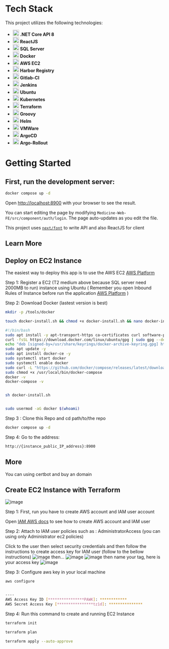# Tech Stack

This project utilizes the following technologies:

- **<img src="https://upload.wikimedia.org/wikipedia/commons/7/7d/Microsoft_.NET_logo.svg" alt=".NET Core API 8" width="20" height="20"> .NET Core API 8**
- **<img src="https://encrypted-tbn0.gstatic.com/images?q=tbn:ANd9GcRcBiBI248rgjtRfFgxc8WapC-w7npSGPi6GnV1_VUMww&s" alt="ReactJS" width="20" height="20"> ReactJS**
- **<img src="https://viettelidc.com.vn//uploadimage/Root/root/06-01-toan-tap-ve-sql-server-cho-nguoi-moi-bat-dau.jpg" alt="SQL Server" width="20" height="20"> SQL Server**
- **<img src="https://techvccloud.mediacdn.vn/2018/7/13/docker-1531468887078532266614-0-14-400-726-crop-15314688919081778546108.png" alt="Docker" width="20" height="20"> Docker**
- **<img src="https://www.logicata.com/wp-content/uploads/2020/08/Amazon-EC2@4x-e1593195270371.png" alt="AWS EC2" width="20" height="20"> AWS EC2**
- **<img src="https://static-00.iconduck.com/assets.00/harbor-icon-1018x1024-15bgc40q.png" alt="Harbor Registry" width="20" height="20"> Harbor Registry**
- **<img src="https://castrillo.gitlab.io/figaro/runner_logo.png" alt="Gitlab-CI" width="20" height="20"> Gitlab-CI**
- **<img src="https://upload.wikimedia.org/wikipedia/commons/thumb/e/e9/Jenkins_logo.svg/1200px-Jenkins_logo.svg.png" alt="Jenkins" width="20" height="20"> Jenkins**
- **<img src="https://manhha.dev/content/images/2022/03/00-featured-image-1.png" alt="Ubuntu" width="20" height="20"> Ubuntu**
- **<img src="https://encore.dev/assets/resources/kubernetes_cover.png" alt="Kubernetes" width="20" height="20"> Kubernetes**
- **<img src="https://encore.dev/assets/resources/terraform_cover.png" alt="Terraform" width="20" height="20"> Terraform**
- **<img src="https://upload.wikimedia.org/wikipedia/commons/thumb/3/36/Groovy-logo.svg/640px-Groovy-logo.svg.png" alt="Groovy" width="20" height="20"> Groovy**
- **<img src="https://andrewlock.net/content/images/2019/helm.png" alt="Groovy" width="20" height="20"> Helm**
- **<img src="https://tenten.vn/tin-tuc/wp-content/uploads/2023/09/tao-video-AI-bang-D-ID.jpg" alt="VMWare" width="20" height="20"> VMWare**
- **<img src="https://cdn.prod.website-files.com/6203daf47137054c031fa0e6/63c7f4ab9471e63a01d7d285_argo-icon-color.png" alt="Argo CD" width="20" height="20"> ArgoCD**
- **<img src="https://images.viblo.asia/6d8f3347-3bac-4d34-98a3-c25ab17ddb7c.png" alt="Argo Rollout" width="20" height="20"> Argo-Rollout**

# Getting Started

## First, run the development server:

```bash
docker compose up -d
```

Open [http://localhost:8900](http://localhost:8900) with your browser to see the result.

You can start editing the page by modifying `Medicine-Web-FE/src/component/auth/login`. The page auto-updates as you edit the file.

This project uses [`next/font`](https://dotnet.microsoft.com/en-us/download/dotnet/8.0) to write API and also ReactJS for client

## Learn More

## Deploy on EC2 Instance

The easiest way to deploy this app is to use the AWS EC2 [AWS Platform](https://ap-southeast-1.console.aws.amazon.com/ec2/home?region=ap-southeast-1#Home:)

Step 1: Register a EC2 (T2 medium above because SQL server need 2000MB to run) instance using Ubuntu ( Remember you open Inbound Rules of Instance before run the application [AWS Platform](https://docs.aws.amazon.com/amazondynamodb/latest/developerguide/DAX.create-cluster.console.configure-inbound-rules.html) )

Step 2: Download Docker (lastest version is best)

```bash
mkdir -p /tools/docker

touch docker-install.sh && chmod +x docker-install.sh && nano docker-install.sh

#!/bin/bash
sudo apt install -y apt-transport-https ca-certificates curl software-properties-common
curl -fsSL https://download.docker.com/linux/ubuntu/gpg | sudo gpg --dearmor -o /usr/share/keyrings/docker-archive-keyring.gpg
echo "deb [signed-by=/usr/share/keyrings/docker-archive-keyring.gpg] https://download.docker.com/linux/ubuntu $(lsb_release -cs) stable" | sudo tee /etc/apt/sources.list.d/docker.list > /dev/null
sudo apt update -y
sudo apt install docker-ce -y
sudo systemctl start docker
sudo systemctl enable docker
sudo curl -L "https://github.com/docker/compose/releases/latest/download/docker-compose-$(uname -s)-$(uname -m)" -o /usr/local/bin/docker-compose
sudo chmod +x /usr/local/bin/docker-compose
docker -v
docker-compose -v


sh docker-install.sh


sudo usermod -aG docker $(whoami)

```

Step 3 : Clone this Repo and cd path/to/the repo

```bash
docker compose up -d
```

Step 4:
Go to the address:

```bash
http://{instance_public_IP_address}:8900
```

## More

You can using certbot and buy an domain

## Create EC2 Instance with Terraform

![image](https://github.com/DatNguyen2711/Pharmacy-Web/assets/81822483/b8fc4c6e-9102-43a1-8890-caffc5acf6ed)

Step 1: First, run you have to create AWS account and IAM user account

Open [IAM AWS docs](https://docs.aws.amazon.com/IAM/latest/UserGuide/id_users.html) to see how to create AWS account and IAM user

Step 2: Attach to IAM user policies such as : AdministratorAccess (you can using only Administrator ec2 policies)

Click to the user then select security credentials and then follow the instructions to create access key for IAM
user (follow to the bellow instructions)
![image](https://github.com/DatNguyen2711/Pharmacy-Web/assets/81822483/cbeee82a-e05b-4449-ab5a-fd450cbb51f1)
then...
![image](https://github.com/DatNguyen2711/Pharmacy-Web/assets/81822483/e738ac15-12a3-406b-aad9-6cda8c7c84b9)
![image](https://github.com/DatNguyen2711/Pharmacy-Web/assets/81822483/fb448382-f8d7-413b-9f9f-8c0f110daa6d)
then name your tag, here is your access key
![image](https://github.com/DatNguyen2711/Pharmacy-Web/assets/81822483/9bf0abe7-6155-4b7a-9843-1d045ef6177b)

Step 3: Configure aws key in your local machine

```bash
aws configure


----
AWS Access Key ID [****************PAWK]: ************
AWS Secret Access Key [****************tz1d]: ***************
```

Step 4: Run this command to create and running EC2 Instance

```bash
terraform init

terraform plan

terraform apply --auto-approve

```
